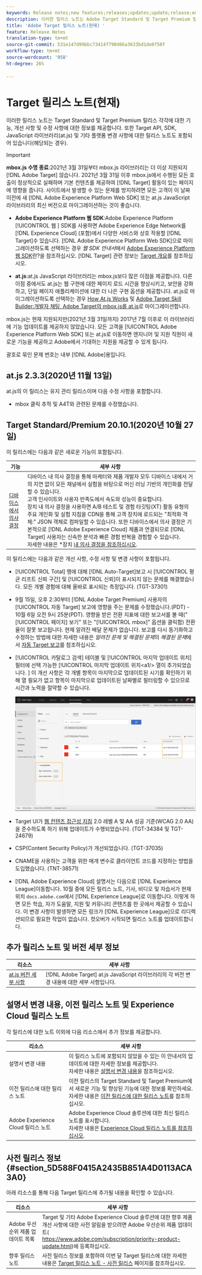 ```yaml
---
keywords: Release notes;new features;releases;updates;update;release;enhancement;enhancements;fixes;bug fixes;updates
description: 이러한 릴리스 노트는 Adobe Target Standard 및 Target Premium 릴리스 각각에 대한 기능, 개선 사항, 수정 사항 및 알려진 문제에 대한 정보를 제공합니다.
title: 'Adobe Target 릴리스 노트(현재) '
feature: Release Notes
translation-type: tm+mt
source-git-commit: 531e147d99bbc73414f790d66a3633bd1de8f50f
workflow-type: tm+mt
source-wordcount: '958'
ht-degree: 26%

---
```



# Target 릴리스 노트(현재)

이러한 릴리스 노트는 Target Standard 및 Target Premium 릴리스 각각에 대한 기능, 개선 사항 및 수정 사항에 대한 정보를 제공합니다. 또한 Target API, SDK, JavaScript 라이브러리(at.js) 및 기타 플랫폼 변경 사항에 대한 릴리스 노트도 포함되어 있습니다(해당되는 경우).

>[!IMPORTANT]
>
>**mbox.js 수명 종료**:2021년 3월 31일부터 mbox.js 라이브러리는 더 이상 지원되지  [!DNL Adobe Target] 않습니다. 2021년 3월 31일 이후 mbox.js에서 수행된 모든 호출이 정상적으로 실패하며 기본 컨텐츠를 제공하여 [!DNL Target] 활동이 있는 페이지에 영향을 줍니다. 사이트에서 발생할 수 있는 문제를 방지하려면 모든 고객이 이 날짜 이전에 새 [!DNL Adobe Experience Platform Web SDK] 또는 at.js JavaScript 라이브러리의 최신 버전으로 마이그레이션하는 것이 좋습니다.
>
>* **Adobe Experience Platform 웹 SDK**:Adobe Experience Platform  [!UICONTROL 웹 ] SDK를 사용하면 Adobe Experience Edge Network를  [!DNL Experience Cloud] (포함)에서 다양한 서비스와 상호 작용할  [!DNL Target]수 있습니다. [!DNL Adobe Experience Platform Web SDK]으로 마이그레이션하도록 선택하는 경우 *웹 SDK 안내서*&#x200B;에서 [Adobe Experience Platform 웹 SDK](https://experienceleague.adobe.com/docs/experience-platform/edge/home.html)란?을 참조하십시오. [!DNL Target] 관련 정보는 [Target 개요](https://experienceleague.adobe.com/docs/experience-platform/edge/personalization/adobe-target/target-overview.html)를 참조하십시오.
   >
   >
* **at.js**:at.js JavaScript 라이브러리는 mbox.js보다 많은 이점을 제공합니다. 다른 이점 중에서도 at.js는 웹 구현에 대한 페이지 로드 시간을 향상시키고, 보안을 강화하고, 단일 페이지 애플리케이션에 대한 더 나은 구현 옵션을 제공합니다. at.js로 마이그레이션하도록 선택하는 경우 [How At.js Works](/help/c-implementing-target/c-implementing-target-for-client-side-web/c-how-atjs-works/how-atjs-works.md) 및 [Adobe Target Skill Builder:개발자 채팅, Adobe Target의 mbox.js를 at.js](https://seminars.adobeconnect.com/ptdo6mfo6qn6/?proto=true)로 마이그레이션합니다.
>
>
mbox.js는 현재 지원되지만(2021년 3월 31일까지) 2017년 7월 이후로 이 라이브러리에 기능 업데이트를 제공하지 않았습니다. 모든 고객을 [!UICONTROL Adobe Experience Platform Web SDK] 또는 at.js로 이동하면 엔지니어 및 지원 직원이 새로운 기능을 제공하고 Adobe에서 기대하는 지원을 제공할 수 있게 됩니다.

괄호로 묶인 문제 번호는 내부 [!DNL Adobe]용입니다.

## at.js 2.3.3(2020년 11월 13일)

at.js의 이 릴리스는 유지 관리 릴리스이며 다음 수정 사항을 포함합니다.

* mbox 클릭 추적 및 A4T와 관련된 문제를 수정했습니다.

## Target Standard/Premium 20.10.1(2020년 10월 27일)

이 릴리스에는 다음과 같은 새로운 기능이 포함됩니다.

| 기능 | 세부 사항 |
| --- | --- |
| [디바이스에서 의사 결정](https://adobetarget-sdks.gitbook.io/docs/on-device-decisioning/introduction-to-on-device-decisioning) | 디바이스 내 의사 결정을 통해 마케터와 제품 개발자 모두 디바이스 내에서 거의 지연 없이 모든 채널에서 실험을 바탕으로 머신 러닝 기반의 개인화를 전달할 수 있습니다.<br>고객 인사이트와 사용자 만족도에서 속도와 성능이 중요합니다.<br>장치 내 의사 결정을 사용하면 A/B 테스트 및 경험 타깃팅(XT) 활동 유형의 주요 개인화 및 실험 지침을 CDN을 통해 고객 장치에 로드되는 &quot;최적화 객체:&quot; JSON 객체로 컴파일할 수 있습니다. 또한 디바이스에서 의사 결정은 기본적으로 [!DNL Adobe Experience Cloud] 제품과 연결되므로 [!DNL Target] 사용자는 신속한 분석과 빠른 경험 반복을 경험할 수 있습니다.<br>자세한 내용은 *장치 [내 의사 결정을 참조하십시오](/help/c-implementing-target/c-api-and-sdk-overview/on-device-decisioning.md). |

이 릴리스에는 다음과 같은 개선 사항, 수정 사항 및 변경 사항이 포함됩니다.

* [!UICONTROL Total] 행에 대해 [!DNL Auto-Target]보고 시 [!UICONTROL 평균 리프트 신뢰 구간] 및 [!UICONTROL 신뢰]이 표시되지 않는 문제를 해결했습니다. 모든 개별 경험에 대해 올바로 표시되는 측정입니다. (TGT-37301)
* 9월 15일, 오후 2:30부터 [!DNL Adobe Target Premium] 사용자의 [!UICONTROL 자동 Target] 보고에 영향을 주는 문제를 수정했습니다.(PDT) - 10월 6일 오전 9시 25분(PDT). 영향을 받은 전환 지표에 대한 보고서를 볼 때(&quot;[!UICONTROL 페이지] 보기&quot; 또는 &quot;[!UICONTROL mbox]&quot; 옵션을 클릭함) 전환율이 잘못 보고됩니다. 현재 알려진 배달 문제가 없습니다. 보고를 다시 동기화하고 수정하는 방법에 대한 자세한 내용은 *알려진 문제 및 해결된 문제*&#x200B;의 *해결된 문제*&#x200B;에서 [자동 Target 보고](/help/r-release-notes/known-issues-resolved-issues.md#at-metrics)를 참조하십시오.
* [!UICONTROL 카탈로그 검색] 테이블 및 [!UICONTROL 마지막 업데이트 위치] 필터에 선택 가능한 [!UICONTROL 마지막 업데이트 위치&lt;a1/> 열이 추가되었습니다. ] 이 개선 사항은 각 개별 항목이 마지막으로 업데이트된 시기를 확인하기 위해 열 필요가 없고 항목이 마지막으로 업데이트된 날짜별로 필터링할 수 있으므로 시간과 노력을 절약할 수 있습니다.

   ![마지막 업데이트된 열 및 필터 일러스트레이션](/help/r-release-notes/assets/column-and-filter.png)

* Target UI가 [웹 컨텐츠 접근성 지침](https://www.w3.org/WAI/standards-guidelines/wcag/) 2.0 레벨 A 및 AA 성공 기준(WCAG 2.0 AA)을 준수하도록 하기 위해 업데이트가 수행되었습니다. (TGT-34384 및 TGT-24679)
* CSP(Content Security Policy)가 개선되었습니다. (TGT-37035)
* CNAME을 사용하는 고객을 위한 매개 변수로 클라이언트 코드를 지정하는 방법을 도입했습니다. (TNT-38571)
* [!DNL Adobe Experience Cloud] 설명서는 다음으로  [!DNL Experience League]이동합니다. 10월 중에 모든 릴리스 노트, 기사, 비디오 및 자습서가 현재 위치 `docs.adobe.com`에서 [!DNL Experience League]로 이동합니다. 이렇게 하면 모든 학습, 자가 도움말, 지원 및 커뮤니티 콘텐츠를 한 곳에서 제공할 수 있습니다. 이 변경 사항이 발생하면 모든 링크가 [!DNL Experience League]으로 리디렉션되므로 필요한 작업이 없습니다. 컷오버가 시작되면 릴리스 노트를 업데이트합니다.

## 추가 릴리스 노트 및 버전 세부 정보

| 리소스 | 세부 사항 |
|--- |--- |
| [at.js 버전 세부 사항](/help/c-implementing-target/c-implementing-target-for-client-side-web/target-atjs-versions.md) | [!DNL Adobe Target] at.js JavaScript 라이브러리의 각 버전 변경 내용에 대한 세부 사항입니다. |

## 설명서 변경 내용, 이전 릴리스 노트 및 Experience Cloud 릴리스 노트

각 릴리스에 대한 노트 이외에 다음 리소스에서 추가 정보를 제공합니다.

| 리소스 | 세부 사항 |
|--- |--- |
| 설명서 변경 내용 | 이 릴리스 노트에 포함되지 않았을 수 있는 이 안내서의 업데이트에 대한 자세한 정보를 제공합니다.<br>자세한 내용은 [설명서 변경 내용](/help/r-release-notes/doc-change.md#reference_366123CF00994BACBBF9BBDF2C4D840C)을 참조하십시오. |
| 이전 릴리스에 대한 릴리스 노트 | 이전 릴리스의 Target Standard 및 Target Premium에서 새로운 기능 및 향상된 기능에 대한 정보를 확인하세요.<br>자세한 내용은 [이전 릴리스에 대한 릴리스 노트](/help/r-release-notes/release-notes-for-previous-releases.md)를 참조하십시오. |
| Adobe Experience Cloud 릴리스 노트 | Adobe Experience Cloud 솔루션에 대한 최신 릴리스 노트를 표시합니다.<br>자세한 내용은  [Experience Cloud 릴리스 노트를 참조하십시오](https://experienceleague.adobe.com/docs/release-notes/experience-cloud/current.html). |

## 사전 릴리스 정보 {#section_5D588F0415A2435B851A4D0113ACA3A0}

아래 리소스를 통해 다음 Target 릴리스에 추가될 내용을 확인할 수 있습니다.

| 리소스 | 세부 사항 |
|--- |--- |
| Adobe 우선순위 제품 업데이트 목록 | Target 및 기타 Adobe Experience Cloud 솔루션에 대한 향후 제품 개선 사항에 대한 사전 알림을 받으려면 Adobe 우선순위 제품 업데이트(<br>[](https://www.adobe.com/subscription/priority-product-update.html)https://www.adobe.com/subscription/priority-product-update.html)에 등록하십시오. |
| 향후 릴리스 노트 | 사전 릴리스 정보를 포함하여 이번 달 Target 릴리스에 대한 자세한 내용은 [Target 릴리스 노트 - 사전 릴리스](/help/r-release-notes/target-release-notes.md) 페이지를 참조하십시오. |
